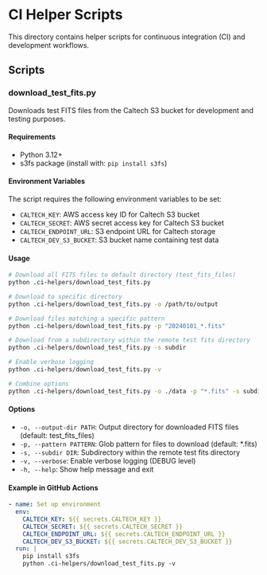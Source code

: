 # CI Helper Scripts

This directory contains helper scripts for continuous integration (CI) and
development workflows.

## Scripts

### download_test_fits.py

Downloads test FITS files from the Caltech S3 bucket for development and
testing purposes.

#### Requirements

- Python 3.12+
- s3fs package (install with: `pip install s3fs`)

#### Environment Variables

The script requires the following environment variables to be set:

- `CALTECH_KEY`: AWS access key ID for Caltech S3 bucket
- `CALTECH_SECRET`: AWS secret access key for Caltech S3 bucket
- `CALTECH_ENDPOINT_URL`: S3 endpoint URL for Caltech storage
- `CALTECH_DEV_S3_BUCKET`: S3 bucket name containing test data

#### Usage

```bash
# Download all FITS files to default directory (test_fits_files)
python .ci-helpers/download_test_fits.py

# Download to specific directory
python .ci-helpers/download_test_fits.py -o /path/to/output

# Download files matching a specific pattern
python .ci-helpers/download_test_fits.py -p "20240101_*.fits"

# Download from a subdirectory within the remote test fits directory
python .ci-helpers/download_test_fits.py -s subdir

# Enable verbose logging
python .ci-helpers/download_test_fits.py -v

# Combine options
python .ci-helpers/download_test_fits.py -o ./data -p "*.fits" -s subdir -v
```

#### Options

- `-o, --output-dir PATH`: Output directory for downloaded FITS files (default:
  test_fits_files)
- `-p, --pattern PATTERN`: Glob pattern for files to download (default:
  \*.fits)
- `-s, --subdir DIR`: Subdirectory within the remote test fits directory
- `-v, --verbose`: Enable verbose logging (DEBUG level)
- `-h, --help`: Show help message and exit

#### Example in GitHub Actions

```yaml
- name: Set up environment
  env:
    CALTECH_KEY: ${{ secrets.CALTECH_KEY }}
    CALTECH_SECRET: ${{ secrets.CALTECH_SECRET }}
    CALTECH_ENDPOINT_URL: ${{ secrets.CALTECH_ENDPOINT_URL }}
    CALTECH_DEV_S3_BUCKET: ${{ secrets.CALTECH_DEV_S3_BUCKET }}
  run: |
    pip install s3fs
    python .ci-helpers/download_test_fits.py -v
```
